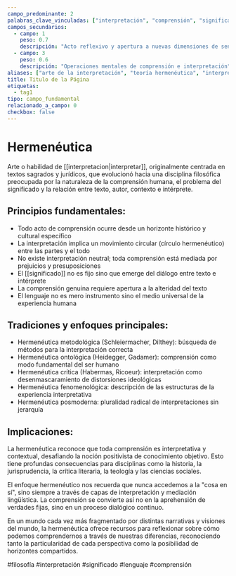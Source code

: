 ```yaml
---
campo_predominante: 2
palabras_clave_vinculadas: ["interpretación", "comprensión", "significado", "texto", "método"]
campos_secundarios:
  - campo: 1
    peso: 0.7
    descripción: "Acto reflexivo y apertura a nuevas dimensiones de sentido"
  - campo: 3
    peso: 0.6
    descripción: "Operaciones mentales de comprensión e interpretación"
aliases: ["arte de la interpretación", "teoría hermenéutica", "interpretación textual"]
title: Titulo de la Página
etiquetas:
  - tag1
tipo: campo_fundamental
relacionado_a_campo: 0
checkbox: false
---
```


# Hermenéutica

Arte o habilidad de [[interpretacion|interpretar]], originalmente centrada en textos sagrados y jurídicos, que evolucionó hacia una disciplina filosófica preocupada por la naturaleza de la comprensión humana, el problema del significado y la relación entre texto, autor, contexto e intérprete.

## Principios fundamentales:

- Todo acto de comprensión ocurre desde un horizonte histórico y cultural específico
- La interpretación implica un movimiento circular (círculo hermenéutico) entre las partes y el todo
- No existe interpretación neutral; toda comprensión está mediada por prejuicios y presuposiciones
- El [[significado]] no es fijo sino que emerge del diálogo entre texto e intérprete
- La comprensión genuina requiere apertura a la alteridad del texto
- El lenguaje no es mero instrumento sino el medio universal de la experiencia humana

## Tradiciones y enfoques principales:

- Hermenéutica metodológica (Schleiermacher, Dilthey): búsqueda de métodos para la interpretación correcta
- Hermenéutica ontológica (Heidegger, Gadamer): comprensión como modo fundamental del ser humano
- Hermenéutica crítica (Habermas, Ricoeur): interpretación como desenmascaramiento de distorsiones ideológicas
- Hermenéutica fenomenológica: descripción de las estructuras de la experiencia interpretativa
- Hermenéutica posmoderna: pluralidad radical de interpretaciones sin jerarquía

## Implicaciones:

La hermenéutica reconoce que toda comprensión es interpretativa y contextual, desafiando la noción positivista de conocimiento objetivo. Esto tiene profundas consecuencias para disciplinas como la historia, la jurisprudencia, la crítica literaria, la teología y las ciencias sociales.

El enfoque hermenéutico nos recuerda que nunca accedemos a la "cosa en sí", sino siempre a través de capas de interpretación y mediación lingüística. La comprensión se convierte así no en la aprehensión de verdades fijas, sino en un proceso dialógico continuo.

En un mundo cada vez más fragmentado por distintas narrativas y visiones del mundo, la hermenéutica ofrece recursos para reflexionar sobre cómo podemos comprendernos a través de nuestras diferencias, reconociendo tanto la particularidad de cada perspectiva como la posibilidad de horizontes compartidos.

#filosofía #interpretación #significado #lenguaje #comprensión
